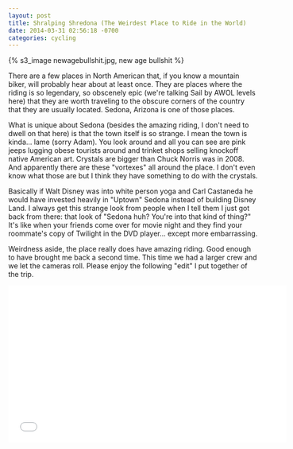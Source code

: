 ```yaml
---
layout: post
title: Shralping Shredona (The Weirdest Place to Ride in the World)
date: 2014-03-31 02:56:18 -0700
categories: cycling
---
```

{% s3_image newagebullshit.jpg, new age bullshit %}

There are a few places in North American that, if you know a mountain biker, will probably hear about at least once. They are places where the riding is so legendary, so obscenely epic (we're talking Sail by AWOL levels here) that they are worth traveling to the obscure corners of the country that they are usually located. Sedona, Arizona is one of those places.

<!--more-->

What is unique about Sedona (besides the amazing riding, I don't need to dwell on that here) is that the town itself is so strange. I mean the town is kinda... lame (sorry Adam). You look around and all you can see are pink jeeps lugging obese tourists around and trinket shops selling knockoff native American art. Crystals are bigger than Chuck Norris was in 2008. And apparently there are these "vortexes" all around the place. I don't even know what those are but I think they have something to do with the crystals.

Basically if Walt Disney was into white person yoga and Carl Castaneda he would have invested heavily in "Uptown" Sedona instead of building Disney Land. I always get this strange look from people when I tell them I just got back from there: that look of "Sedona huh? You're into that kind of thing?" It's like when your friends come over for movie night and they find your roommate's copy of Twilight in the DVD player... except more embarrassing.

Weirdness aside, the place really does have amazing riding. Good enough to have brought me back a second time. This time we had a larger crew and we let the cameras roll. Please enjoy the following "edit" I put together of the trip.

<iframe width="560" height="315" src="//www.youtube.com/embed/vFJkp4AleiY" frameborder="0" allowfullscreen></iframe>
